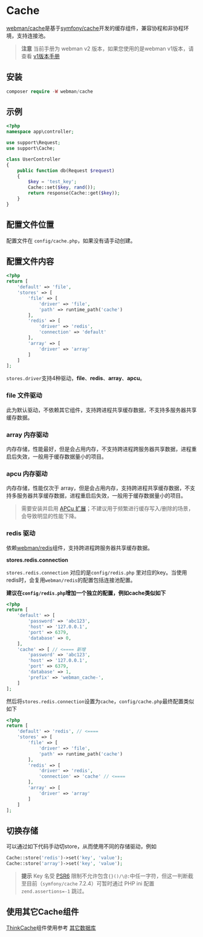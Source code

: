 # Cache

[webman/cache](https://github.com/webman-php/cache)是基于[symfony/cache](https://github.com/symfony/cache)开发的缓存组件，兼容协程和非协程环境，支持连接池。


> **注意**
> 当前手册为 webman v2 版本，如果您使用的是webman v1版本，请查看 [v1版本手册](/doc/webman-v1/db/cache.html)

## 安装

```php
composer require -W webman/cache
```

## 示例
```php
<?php
namespace app\controller;

use support\Request;
use support\Cache;

class UserController
{
    public function db(Request $request)
    {
        $key = 'test_key';
        Cache::set($key, rand());
        return response(Cache::get($key));
    }
}
```

## 配置文件位置
配置文件在 `config/cache.php`，如果没有请手动创建。

## 配置文件内容
```php
<?php
return [
    'default' => 'file',
    'stores' => [
        'file' => [
            'driver' => 'file',
            'path' => runtime_path('cache')
        ],
        'redis' => [
            'driver' => 'redis',
            'connection' => 'default'
        ],
        'array' => [
            'driver' => 'array'
        ]
    ]
];
```
`stores.driver`支持4种驱动，**file**、**redis**、**array**、**apcu**。

### file 文件驱动
此为默认驱动，不依赖其它组件，支持跨进程共享缓存数据，不支持多服务器共享缓存数据。

### array 内存驱动
内存存储，性能最好，但是会占用内存，不支持跨进程跨服务器共享数据，进程重启后失效，一般用于缓存数据量小的项目。

### apcu 内存驱动
内存存储，性能仅次于 array，但是会占用内存，支持跨进程共享缓存数据，不支持多服务器共享缓存数据，进程重启后失效，一般用于缓存数据量小的项目。

> 需要安装并启用 [APCu 扩展](https://pecl.php.net/package/APCu)；不建议用于频繁进行缓存写入/删除的场景，会导致明显的性能下降。

### redis 驱动
依赖[webman/redis](./redis.md)组件，支持跨进程跨服务器共享缓存数据。

**stores.redis.connection**

`stores.redis.connection` 对应的是`config/redis.php` 里对应的key。当使用redis时，会复用`webman/redis`的配置包括连接池配置。

**建议在`config/redis.php`增加一个独立的配置，例如cache类似如下**

```php
<?php
return [
    'default' => [
        'password' => 'abc123',
        'host' => '127.0.0.1',
        'port' => 6379,
        'database' => 0,
    ],
    'cache' => [ // <==== 新增
        'password' => 'abc123',
        'host' => '127.0.0.1',
        'port' => 6379,
        'database' => 1,
        'prefix' => 'webman_cache-',
    ]
];
```

然后将`stores.redis.connection`设置为`cache`，`config/cache.php`最终配置类似如下
```php
<?php
return [
    'default' => 'redis', // <==== 
    'stores' => [
        'file' => [
            'driver' => 'file',
            'path' => runtime_path('cache')
        ],
        'redis' => [
            'driver' => 'redis',
            'connection' => 'cache' // <====
        ],
        'array' => [
            'driver' => 'array'
        ]
    ]
];
```

## 切换存储
可以通过如下代码手动切store，从而使用不同的存储驱动，例如
```php
Cache::store('redis')->set('key', 'value');
Cache::store('array')->set('key', 'value');
```

> **提示**
> Key 名受 [PSR6](https://www.php-fig.org/psr/psr-6/#definitions) 限制不允许包含`{}()/\@:`中任一字符，但这一判断截至目前（`symfony/cache` 7.2.4）可暂时通过 PHP ini 配置 `zend.assertions=-1` 跳过。

## 使用其它Cache组件

[ThinkCache](https://github.com/webman-php/think-cache)组件使用参考 [其它数据库](others.md#ThinkCache)
